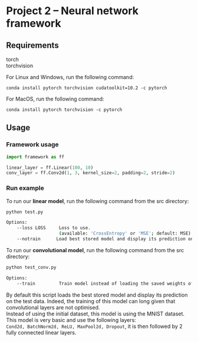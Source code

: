 # Project 2 – Neural network framework

## Requirements
torch  
torchvision  

For Linux and Windows, run the following command:
```
conda install pytorch torchvision cudatoolkit=10.2 -c pytorch
```
For MacOS, run the following command:
```
conda install pytorch torchvision -c pytorch
```

## Usage
### Framework usage
```python
import framework as ff

linear_layer = ff.Linear(100, 10)
conv_layer = ff.Conv2d(1, 3, kernel_size=2, padding=2, stride=2)
```
### Run example
To run our **linear model**, run the following command from the src directory:
```bash
python test.py

Options:
    --loss LOSS     Loss to use.
                    (available: 'CrossEntropy' or 'MSE'; default: MSE)
    --notrain      Load best stored model and display its prediction on the test_data.
```

To run our **convolutional model**, run the following command from the src directory:
```bash
python test_conv.py

Options:
    --train         Train model instead of loading the saved weights of the model.
```
By default this script loads the best stored model and display its prediction on the test data.
Indeed, the training of this model can long given that convolutional layers are not optimised.  
Instead of using the initial dataset, this model is using the MNIST dataset.  
This model is very basic and use the following layers:  
`Cond2d, BatchNorm2d, ReLU, MaxPool2d, Dropout`, it is then followed by 2 fully connected linear layers.
